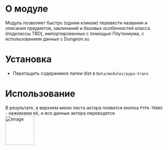 # О модуле
Модуль позволяет быстро (одним кликом) перевести названия и описания предметов, заклинаний и базовых особенностей класса (подклассы TBD), импортированных с помощью Плутониума, с использованием данных с Dungeon.su

# Установка
- Перетащить содержимое папки dist в `Data/modules/pypa-trans` 

# Использование
В результате, в верхнем меню листа актора появится кнопка `PYPA-TRANS` - нажимаем её, и все данные актора переводятся
<br/>
<img width="92" alt="image" src="https://user-images.githubusercontent.com/15073707/209721227-1048e567-5d16-4256-a2aa-f713acec6ae9.png">

